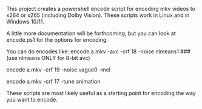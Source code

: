 This project creates a powershell encode script for encoding mkv videos to x264 or x265 (including Dolby Vision).
These scripts work in Linux and in Windows 10/11.

A little more documentation will be forthcoming, but you can look at encode.ps1 for the options for encoding.

You can do encodes like:
encode a.mkv -avc -crf 18 -noise nlmeans1     ### (use nlmeans ONLY for 8-bit avc)

encode a.mkv -crf 19 -noise vague0 -mel

encode a.mkv -crf 17 -tune animation 

These scripts are most likely useful as a starting point for encoding the way you want to encode.
